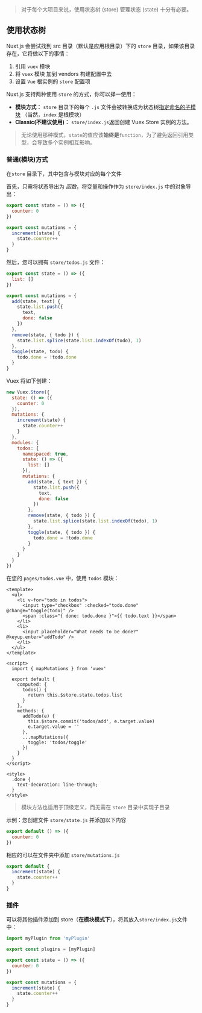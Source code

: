 > 对于每个大项目来说，使用状态树 (store) 管理状态 (state) 十分有必要。

## 使用状态树

Nuxt.js 会尝试找到 src 目录（默认是应用根目录）下的 `store` 目录，如果该目录存在，它将做以下的事情：

1. 引用 `vuex` 模块
2. 将 `vuex` 模块 加到 vendors 构建配置中去
3. 设置 `Vue` 根实例的 `store` 配置项

Nuxt.js 支持两种使用 `store` 的方式，你可以择一使用：

- **模块方式：** `store` 目录下的每个 `.js` 文件会被转换成为状态树[指定命名的子模块](http://vuex.vuejs.org/en/modules.html) （当然，`index` 是根模块）
- **Classic(不建议使用)：** `store/index.js`返回创建 Vuex.Store 实例的方法。

> 无论使用那种模式，`state`的值应该**始终是**`function`，为了避免返回引用类型，会导致多个实例相互影响。

### 普通(模块)方式

在`store` 目录下，其中包含与模块对应的每个文件

首先，只需将状态导出为 *函数*，将变量和操作作为 `store/index.js` 中的对象导出：

```js
export const state = () => ({
  counter: 0
})

export const mutations = {
  increment(state) {
    state.counter++
  }
}
```

然后，您可以拥有 `store/todos.js` 文件：

```js
export const state = () => ({
  list: []
})

export const mutations = {
  add(state, text) {
    state.list.push({
      text,
      done: false
    })
  },
  remove(state, { todo }) {
    state.list.splice(state.list.indexOf(todo), 1)
  },
  toggle(state, todo) {
    todo.done = !todo.done
  }
}
```

Vuex 将如下创建：

```js
new Vuex.Store({
  state: () => ({
    counter: 0
  }),
  mutations: {
    increment(state) {
      state.counter++
    }
  },
  modules: {
    todos: {
      namespaced: true,
      state: () => ({
        list: []
      }),
      mutations: {
        add(state, { text }) {
          state.list.push({
            text,
            done: false
          })
        },
        remove(state, { todo }) {
          state.list.splice(state.list.indexOf(todo), 1)
        },
        toggle(state, { todo }) {
          todo.done = !todo.done
        }
      }
    }
  }
})
```

在您的 `pages/todos.vue` 中，使用 `todos` 模块：

```vue
<template>
  <ul>
    <li v-for="todo in todos">
      <input type="checkbox" :checked="todo.done" @change="toggle(todo)" />
      <span :class="{ done: todo.done }">{{ todo.text }}</span>
    </li>
    <li>
      <input placeholder="What needs to be done?" @keyup.enter="addTodo" />
    </li>
  </ul>
</template>

<script>
  import { mapMutations } from 'vuex'

  export default {
    computed: {
      todos() {
        return this.$store.state.todos.list
      }
    },
    methods: {
      addTodo(e) {
        this.$store.commit('todos/add', e.target.value)
        e.target.value = ''
      },
      ...mapMutations({
        toggle: 'todos/toggle'
      })
    }
  }
</script>

<style>
  .done {
    text-decoration: line-through;
  }
</style>
```

> 模块方法也适用于顶级定义，而无需在 `store` 目录中实现子目录

示例：您创建文件 `store/state.js` 并添加以下内容

```js
export default () => ({
  counter: 0
})
```

相应的可以在文件夹中添加 `store/mutations.js`

```js
export default {
  increment(state) {
    state.counter++
  }
}
```

### 插件

可以将其他插件添加到 store（**在模块模式下**），将其放入`store/index.js`文件中：

```js
import myPlugin from 'myPlugin'

export const plugins = [myPlugin]

export const state = () => ({
  counter: 0
})

export const mutations = {
  increment(state) {
    state.counter++
  }
}
```